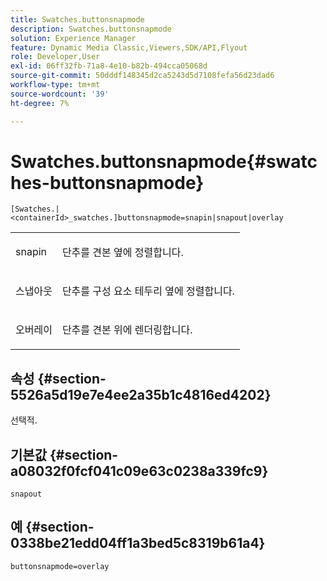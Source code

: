 ```yaml
---
title: Swatches.buttonsnapmode
description: Swatches.buttonsnapmode
solution: Experience Manager
feature: Dynamic Media Classic,Viewers,SDK/API,Flyout
role: Developer,User
exl-id: 06ff32fb-71a8-4e10-b82b-494cca05068d
source-git-commit: 50dddf148345d2ca5243d5d7108fefa56d23dad6
workflow-type: tm+mt
source-wordcount: '39'
ht-degree: 7%

---
```


# Swatches.buttonsnapmode{#swatches-buttonsnapmode}

`[Swatches.|<containerId>_swatches.]buttonsnapmode=snapin|snapout|overlay`

<table id="table_4322E3ECE9354016B891F5E7A35D6A2A"> 
 <tbody> 
  <tr> 
   <td> <p> <span class="codeph"> <span class="varname"> snapin</span> </span> </p> </td> 
   <td> <p>단추를 견본 옆에 정렬합니다. </p> </td> 
  </tr> 
  <tr> 
   <td> <p> <span class="codeph"> <span class="varname"> 스냅아웃</span> </span> </p> </td> 
   <td> <p>단추를 구성 요소 테두리 옆에 정렬합니다. </p> </td> 
  </tr> 
  <tr> 
   <td> <p> <span class="codeph"> <span class="varname"> 오버레이</span> </span> </p> </td> 
   <td> <p>단추를 견본 위에 렌더링합니다. </p> </td> 
  </tr> 
 </tbody> 
</table>

## 속성 {#section-5526a5d19e7e4ee2a35b1c4816ed4202}

선택적.

## 기본값 {#section-a08032f0fcf041c09e63c0238a339fc9}

`snapout`

## 예 {#section-0338be21edd04ff1a3bed5c8319b61a4}

`buttonsnapmode=overlay`
